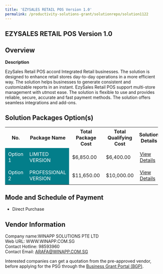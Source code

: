 ```yaml
---
title: 'EZYSALES RETAIL POS Version 1.0'
permalink: /productivity-solutions-grant/solutionrepo/solution1122
---
```


## EZYSALES RETAIL POS Version 1.0

## Overview

**Description**

EzySales Retail POS accord Integrated Retail businesses. The solution is designed to enhance retail stores day-to-day operations in a more efficient way. The solution helps businesses to generate consistent and customizable reports in an instant. EzySales Retail POS support multi-store management with utmost ease. The solution is flexible to use and provides reliable, secure, accurate and fast payment methods. The solution offers seamless integrations and add-ons.

## Solution Packages Option(s)

<table>
<tr>
<th><b>No.</b></th>
<th><b>Package Name</b></th>
<th><b>Total Package Cost</b></th>
<th><b>Total Qualifying Cost</b></th>
<th><b>Solution Details</b></th>
</tr>
<tr>
<td style='padding: 10px; background-color: #037E8A; color: #FFFFFF;'>Option 1</td>
<td style='padding: 10px; background-color: #037E8A; color: #FFFFFF;'>LIMITED VERSION</td>
<td style='padding: 10px;'>$6,850.00</td>
<td style='padding: 10px;'>$6,400.00</td>
<td style='padding: 10px;'><a href='/images/psg/Winapp_EZYSALES_RETAIL_POS_Desensitised_Part1.pdf' target='_blank'>View Details</a></td>
</tr>
<tr>
<td style='padding: 10px; background-color: #037E8A; color: #FFFFFF;'>Option 2</td>
<td style='padding: 10px; background-color: #037E8A; color: #FFFFFF;'>PROFESSIONAL VERSION</td>
<td style='padding: 10px;'>$11,650.00</td>
<td style='padding: 10px;'>$10,000.00</td>
<td style='padding: 10px;'><a href='/images/psg/Winapp_EZYSALES_RETAIL_POS_Desensitised_Part2.pdf' target='_blank'>View Details</a></td>
</tr>
</table>

## Mode and Schedule of Payment

 - Direct Purchase

## Vendor Information

 Company name:WINAPP SOLUTIONS PTE LTD<br>Web URL: WWW.WINAPP.COM.SG <br>Contact Hotline: 98593960 <br>Contact Email: ARAFA@WINAPP.COM.SG 

Interested companies can get a quotation from the pre-approved vendor, before applying for the PSG through the <a href='https://www.businessgrants.gov.sg/' target='_blank' rel='noopener'>Business Grant Portal (BGP)</a>.

<script src="/jquery/resize-tables.js"></script>
